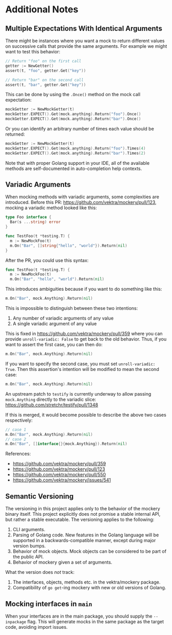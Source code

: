 Additional Notes
================

Multiple Expectations With Identical Arguments
-----------------------------------------------

There might be instances where you want a mock to return different values on successive calls that provide the same arguments. For example we might want to test this behavior:

```go
// Return "foo" on the first call
getter := NewGetter()
assert(t, "foo", getter.Get("key"))

// Return "bar" on the second call
assert(t, "bar", getter.Get("key"))
```

This can be done by using the `.Once()`  method on the mock call expectation:

```go
mockGetter := NewMockGetter(t)
mockGetter.EXPECT().Get(mock.anything).Return("foo").Once()
mockGetter.EXPECT().Get(mock.anything).Return("bar").Once()
```

Or you can identify an arbitrary number of times each value should be returned:

```go
mockGetter := NewMockGetter(t)
mockGetter.EXPECT().Get(mock.anything).Return("foo").Times(4)
mockGetter.EXPECT().Get(mock.anything).Return("bar").Times(2)
```

Note that with proper Golang support in your IDE, all of the available methods are self-documented in auto-completion help contexts.

Variadic Arguments
------------------

When mocking methods with variadic arguments, some complexities are introduced. Before this PR: https://github.com/vektra/mockery/pull/123, mocking a variadic method looked like this:

```go
type Foo interface {
  Bar(s ...string) error
}

func TestFoo(t *testing.T) {
  m := NewMockFoo(t)
  m.On("Bar", []string{"hello", "world"}).Return(nil)
}
```

After the PR, you could use this syntax:

```go
func TestFoo(t *testing.T) {
  m := NewMockFoo(t)
  m.On("Bar", "hello", "world").Return(nil)
```

This introduces ambiguities because if you want to do something like this:

```go
m.On("Bar", mock.Anything).Return(nil)
```

This is impossible to distinguish between these two intentions:
1. Any number of variadic arguments of any value
2. A single variadic argument of any value

This is fixed in https://github.com/vektra/mockery/pull/359 where you can provide `unroll-variadic: False` to get back to the old behavior. Thus, if you want to assert the first case, you can then do:

```go
m.On("Bar", mock.Anything).Return(nil)
```

If you want to specify the second case, you must set `unroll-variadic: True`. Then this assertion's intention will be modified to mean the second case:

```go
m.On("Bar", mock.Anything).Return(nil)
```

An upstream patch to `testify` is currently underway to allow passing `mock.Anything` directly to the variadic slice: https://github.com/stretchr/testify/pull/1348

If this is merged, it would become possible to describe the above two cases respectively:

```go
// case 1
m.On("Bar", mock.Anything).Return(nil)
// case 2
m.On("Bar", []interface{}{mock.Anything}).Return(nil)
```

References:
- https://github.com/vektra/mockery/pull/359
- https://github.com/vektra/mockery/pull/123
- https://github.com/vektra/mockery/pull/550
- https://github.com/vektra/mockery/issues/541

Semantic Versioning
-------------------

The versioning in this project applies only to the behavior of the mockery binary itself. This project explicitly does not promise a stable internal API, but rather a stable executable. The versioning applies to the following:

1. CLI arguments.
2. Parsing of Golang code. New features in the Golang language will be supported in a backwards-compatible manner, except during major version bumps.
3. Behavior of mock objects. Mock objects can be considered to be part of the public API.
4. Behavior of mockery given a set of arguments.

What the version does _not_ track:
1. The interfaces, objects, methods etc. in the vektra/mockery package.
2. Compatibility of `go get`-ing mockery with new or old versions of Golang.

Mocking interfaces in `main`
----------------------------

When your interfaces are in the main package, you should supply the `--inpackage` flag.
This will generate mocks in the same package as the target code, avoiding import issues.

